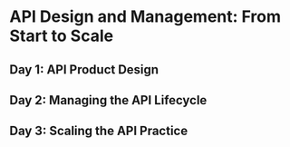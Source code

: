# API Design and Management: From Start to Scale

## Day 1: API Product Design

## Day 2: Managing the API Lifecycle

## Day 3: Scaling the API Practice

